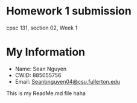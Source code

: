 # Homework 1 submission
cpsc 131, section 02, Week 1

# My Information

* Name: Sean Nguyen
* CWID: 885055756
* Email: Seanbnguyen04@csu.fullerton.edu

This is my ReadMe.md file haha
